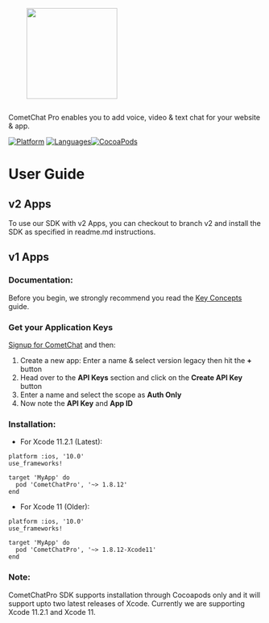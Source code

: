 <div style="width:100%">
    <div style="width:50%; display:inline-block">
        <p align="center">
        <img align="center" width="180" height="180" alt="" src="https://github.com/cometchat-pro/ios-swift-chat-app/blob/master/Screenshots/CometChat%20Logo.png">    
        </p>    
    </div>    
</div>

CometChat Pro enables you to add voice, video & text chat for your website & app.

[![Platform](https://img.shields.io/badge/platform-iOS-orange.svg)](https://cocoapods.org/pods/CometChatPro)
[![Languages](https://img.shields.io/badge/language-Objective--C%20%7C%20Swift-orange.svg)](https://github.com/cometchat-pro/ios-chat-sdk)[![CocoaPods](https://img.shields.io/badge/pod-v1.8.12-green.svg)](https://cocoapods.org/pods/CometChatPro)



# User Guide

## v2 Apps

To use our SDK with v2 Apps, you can checkout to branch v2 and install the SDK as specified in readme.md instructions. 


## v1 Apps

### Documentation:

Before you begin, we strongly recommend you read the <a href="https://prodocs.cometchat.com/docs/concepts" target="_blank">Key Concepts</a> guide.

### Get your Application Keys

<a href="https://app.cometchat.io" target="_blank">Signup for CometChat</a> and then:

1. Create a new app: Enter a name & select version legacy then hit the **+** button
2. Head over to the **API Keys** section and click on the **Create API Key** button
3. Enter a name and select the scope as **Auth Only**
4. Now note the **API Key** and **App ID** 

### Installation:

- For Xcode 11.2.1 (Latest):

```
platform :ios, '10.0'
use_frameworks!

target 'MyApp' do
  pod 'CometChatPro', '~> 1.8.12'
end 
```

- For Xcode 11 (Older):

```
platform :ios, '10.0'
use_frameworks!

target 'MyApp' do
  pod 'CometChatPro', '~> 1.8.12-Xcode11'
end 
```

### Note: 

CometChatPro SDK supports installation through Cocoapods only and it will support upto two latest releases of Xcode. Currently we are supporting Xcode 11.2.1 and Xcode 11.

